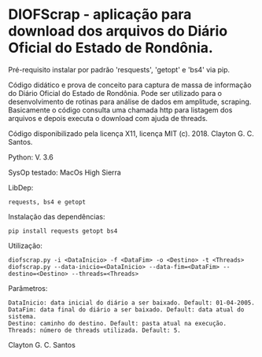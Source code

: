 # DIOFScrap - aplicação para download dos arquivos do Diário Oficial do Estado de Rondônia. 

Pré-requisito instalar por padrão 'resquests', 'getopt' e 'bs4' via pip.

Código didático e prova de conceito para captura de massa de informação
do Diário Oficial do Estado de Rondônia. Pode ser utilizado para o
desenvolvimento de rotinas para análise de dados em amplitude, scraping.
Basicamente o código consulta uma chamada http para listagem dos
arquivos e depois executa o download com ajuda de threads.

Código disponibilizado pela licença X11, licença MIT (c). 
2018. Clayton G. C. Santos.

Python: V. 3.6

SysOp testado: MacOs High Sierra

LibDep: 

    requests, bs4 e getopt

Instalação das dependências:

    pip install requests getopt bs4

Utilização: 

    diofscrap.py -i <DataInicio> -f <DataFim> -o <Destino> -t <Threads>
    diofscrap.py --data-inicio=<DataInicio> --data-fim=<DataFim> --destino=<Destino> --threads=<Threads>
    
Parâmetros:
    
    DataInicio: data inicial do diário a ser baixado. Default: 01-04-2005.
    DataFim: data final do diário a ser baixado. Default: data atual do sistema.
    Destino: caminho do destino. Default: pasta atual na execução.
    Threads: número de threads utilizada. Default: 5.
    
Clayton G. C. Santos
